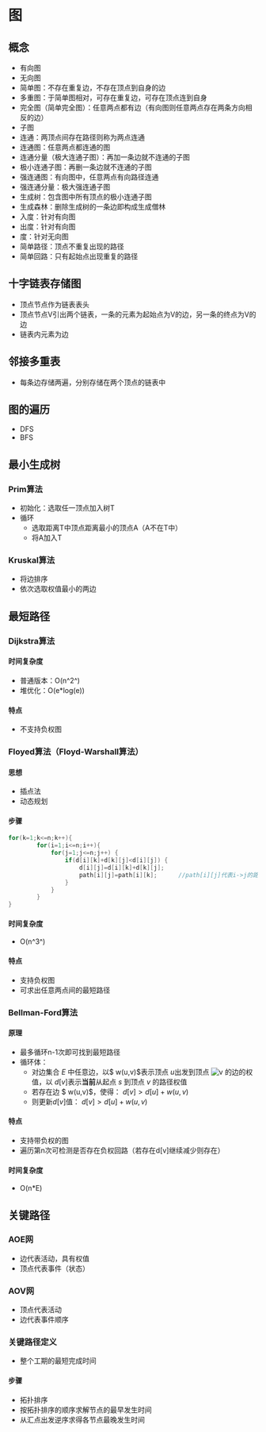 # 图

## 概念

* 有向图
* 无向图
* 简单图：不存在重复边，不存在顶点到自身的边
* 多重图：于简单图相对，可存在重复边，可存在顶点连到自身
* 完全图（简单完全图）：任意两点都有边（有向图则任意两点存在两条方向相反的边）
* 子图
* 连通：两顶点间存在路径则称为两点连通
* 连通图：任意两点都连通的图
* 连通分量（极大连通子图）：再加一条边就不连通的子图
* 极小连通子图：再删一条边就不连通的子图
* 强连通图：有向图中，任意两点有向路径连通
* 强连通分量：极大强连通子图
* 生成树：包含图中所有顶点的极小连通子图
* 生成森林：删除生成树的一条边即构成生成僧林
* 入度：针对有向图
* 出度：针对有向图
* 度：针对无向图
* 简单路径：顶点不重复出现的路径
* 简单回路：只有起始点出现重复的路径

## 十字链表存储图

* 顶点节点作为链表表头
* 顶点节点V引出两个链表，一条的元素为起始点为V的边，另一条的终点为V的边
* 链表内元素为边

## 邻接多重表

* 每条边存储两遍，分别存储在两个顶点的链表中

## 图的遍历

* DFS
* BFS

## 最小生成树

### Prim算法

* 初始化：选取任一顶点加入树T
* 循环
  * 选取距离T中顶点距离最小的顶点A（A不在T中）
  * 将A加入T

### Kruskal算法

* 将边排序
* 依次选取权值最小的两边

## 最短路径

### Dijkstra算法

#### 时间复杂度

* 普通版本：O(n^2^)
* 堆优化：O(e*log(e))

#### 特点

* 不支持负权图

### Floyed算法（Floyd-Warshall算法）

#### 思想

* 插点法
* 动态规划

#### 步骤

```c++
for(k=1;k<=n;k++){
        for(i=1;i<=n;i++){
            for(j=1;j<=n;j++) {
                if(d[i][k]+d[k][j]<d[i][j]) {
                    d[i][j]=d[i][k]+d[k][j];
                    path[i][j]=path[i][k];		//path[i][j]代表i->j的路径里i的下一个节点
                }
            }
        }
}
```

#### 时间复杂度

* O(n^3^)

#### 特点

* 支持负权图
* 可求出任意两点间的最短路径

### Bellman-Ford算法

#### 原理

* 最多循环n-1次即可找到最短路径
* 循环体：
  * 对边集合 $E$ 中任意边，以$ w(u,v)$表示顶点 $u$出发到顶点 ![v](https://math.jianshu.com/math?formula=v) 的边的权值，以 $d[v]$表示**当前**从起点 $s$ 到顶点 $v$ 的路径权值
  * 若存在边 $ w(u,v)$，使得：
    $d[v]>d[u]+w(u,v$)
  * 则更新$d[v]$值： $d[v]>d[u]+w(u,v$)

#### 特点

* 支持带负权的图
* 遍历第n次可检测是否存在负权回路（若存在d[v]继续减少则存在）

#### 时间复杂度

* O(n*E)

## 关键路径

### AOE网

* 边代表活动，具有权值
* 顶点代表事件（状态）

### AOV网

* 顶点代表活动
* 边代表事件顺序

### 关键路径定义

* 整个工期的最短完成时间

#### 步骤

* 拓扑排序
* 按拓扑排序的顺序求解节点的最早发生时间
* 从汇点出发逆序求得各节点最晚发生时间 